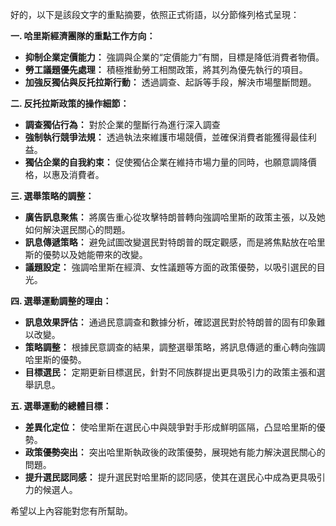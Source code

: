 好的，以下是該段文字的重點摘要，依照正式術語，以分節條列格式呈現：

**一. 哈里斯經濟團隊的重點工作方向：**

*   **抑制企業定價能力：** 強調與企業的“定價能力”有關，目標是降低消費者物價。
*   **勞工議題優先處理：** 積極推動勞工相關政策，將其列為優先執行的項目。
*   **加強反獨佔與反托拉斯行動：** 透過調查、起訴等手段，解決市場壟斷問題。

**二. 反托拉斯政策的操作細節：**

*   **調查獨佔行為：** 對於企業的壟斷行為進行深入調查
*   **強制執行競爭法規：** 透過執法來維護市場競價，並確保消費者能獲得最佳利益。
*   **獨佔企業的自我約束：** 促使獨佔企業在維持市場力量的同時，也願意調降價格，以惠及消費者。

**三. 選舉策略的調整：**

*   **廣告訊息聚焦：** 將廣告重心從攻擊特朗普轉向強調哈里斯的政策主張，以及她如何解決選民關心的問題。
*   **訊息傳遞策略：** 避免試圖改變選民對特朗普的既定觀感，而是將焦點放在哈里斯的優勢以及她能帶來的改變。
*   **議題設定：** 強調哈里斯在經濟、女性議題等方面的政策優勢，以吸引選民的目光。

**四. 選舉運動調整的理由：**

*   **訊息效果評估：** 通過民意調查和數據分析，確認選民對於特朗普的固有印象難以改變。
*   **策略調整：** 根據民意調查的結果，調整選舉策略，將訊息傳遞的重心轉向強調哈里斯的優勢。
*   **目標選民：** 定期更新目標選民，針對不同族群提出更具吸引力的政策主張和選舉訊息。

**五. 選舉運動的總體目標：**

*   **差異化定位：** 使哈里斯在選民心中與競爭對手形成鮮明區隔，凸显哈里斯的優勢。
*   **政策優勢突出：** 突出哈里斯執政後的政策優勢，展現她有能力解決選民關心的問題。
*    **提升選民認同感：** 提升選民對哈里斯的認同感，使其在選民心中成為更具吸引力的候選人。

希望以上內容能對您有所幫助。